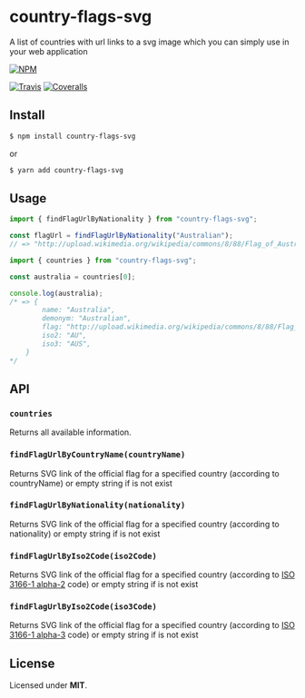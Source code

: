# country-flags-svg

A list of countries with url links to a svg image which you can simply use in your web application

[![NPM](https://nodei.co/npm/country-flags-svg.png?downloads=true)](https://nodei.co/npm/country-flags-svg/)


[![Travis][build-badge]][build]
[![Coveralls][coveralls-badge]][coveralls]

[build-badge]: https://img.shields.io/travis/ronatskiy/country-flags-svg/master.png?style=flat-square
[build]: https://travis-ci.org/ronatskiy/country-flags-svg

[coveralls-badge]: https://img.shields.io/coveralls/ronatskiy/country-flags-svg/master.png?style=flat-square
[coveralls]: https://coveralls.io/github/ronatskiy/country-flags-svg


## Install

```sh
$ npm install country-flags-svg
```
or

```sh
$ yarn add country-flags-svg
```

## Usage

```js
import { findFlagUrlByNationality } from "country-flags-svg";

const flagUrl = findFlagUrlByNationality("Australian");
// => "http://upload.wikimedia.org/wikipedia/commons/8/88/Flag_of_Australia_%28converted%29.svg"

```

```js
import { countries } from "country-flags-svg";

const australia = countries[0];

console.log(australia);
/* => {
		name: "Australia",
		demonym: "Australian",
		flag: "http://upload.wikimedia.org/wikipedia/commons/8/88/Flag_of_Australia_%28converted%29.svg",
		iso2: "AU",
		iso3: "AUS",
	}
*/
```

## API

### `countries`

Returns all available information.


### `findFlagUrlByCountryName(countryName)`

Returns SVG link of the official flag for a specified country (according to countryName) or empty string if is not exist

### `findFlagUrlByNationality(nationality)`

Returns SVG link of the official flag for a specified country (according to nationality) or empty string if is not exist

### `findFlagUrlByIso2Code(iso2Code)`

Returns SVG link of the official flag for a specified country (according to [ISO 3166-1 alpha-2](http://en.wikipedia.org/wiki/ISO_3166-1_alpha-2) code) or empty string if is not exist

### `findFlagUrlByIso2Code(iso3Code)`

Returns SVG link of the official flag for a specified country (according to [ISO 3166-1 alpha-3](http://en.wikipedia.org/wiki/ISO_3166-1_alpha-3) code) or empty string if is not exist

## License

Licensed under **MIT**.
